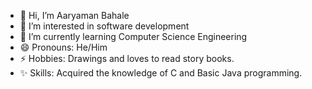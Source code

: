 - 👋 Hi, I’m Aaryaman Bahale
- 👀 I’m interested in software development 
- 🌱 I’m currently learning Computer Science Engineering 
- 😄 Pronouns: He/Him
- ⚡ Hobbies: Drawings and loves to read story books.
- ✨ Skills: Acquired the knowledge of C and Basic Java programming.
<!---
Aaryaman23/Aaryaman23 is a ✨ special ✨ repository because its `README.md` (this file) appears on your GitHub profile.
You can click the Preview link to take a look at your changes.
--->

